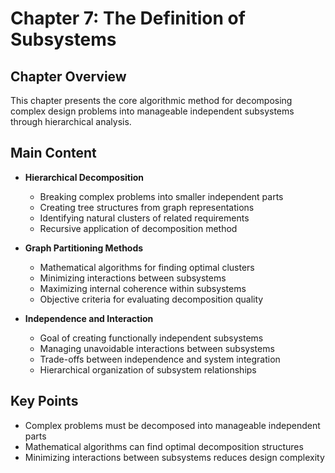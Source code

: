 # Chapter 7: The Definition of Subsystems

## Chapter Overview
This chapter presents the core algorithmic method for decomposing complex design problems into manageable independent subsystems through hierarchical analysis.

## Main Content
- **Hierarchical Decomposition**
  - Breaking complex problems into smaller independent parts
  - Creating tree structures from graph representations
  - Identifying natural clusters of related requirements
  - Recursive application of decomposition method

- **Graph Partitioning Methods**
  - Mathematical algorithms for finding optimal clusters
  - Minimizing interactions between subsystems
  - Maximizing internal coherence within subsystems
  - Objective criteria for evaluating decomposition quality

- **Independence and Interaction**
  - Goal of creating functionally independent subsystems
  - Managing unavoidable interactions between subsystems
  - Trade-offs between independence and system integration
  - Hierarchical organization of subsystem relationships

## Key Points
- Complex problems must be decomposed into manageable independent parts
- Mathematical algorithms can find optimal decomposition structures
- Minimizing interactions between subsystems reduces design complexity
